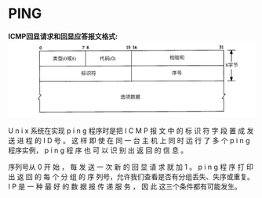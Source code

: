 # PING

**ICMP回显请求和回显应答报文格式:**  
![](/tcp_ip/images/ping01.jpeg)  


U n i x 系统在实现 p i n g 程序时是把 I C M P 报 文 中 的 标 识 符 字 段 置 成 发 送 进 程 的 I D 号 。 这 样 即 使 在 同 一 台 主 机 上 同 时 运 行 了 多 个 p i n g 程序实例， p i n g 程 序 也 可 以 识 别 出 返 回 的 信 息 。

序列号从 0 开 始 ， 每 发 送 一 次 新 的 回 显 请 求 就 加 1 。 p i n g 程 序 打 印 出 返 回 的 每 个 分 组 的 序 列号，允许我们查看是否有分组丢失、失序或重复。 I P 是 一 种 最 好 的 数 据 报 传 递 服 务 ， 因 此 这三个条件都有可能发生。

